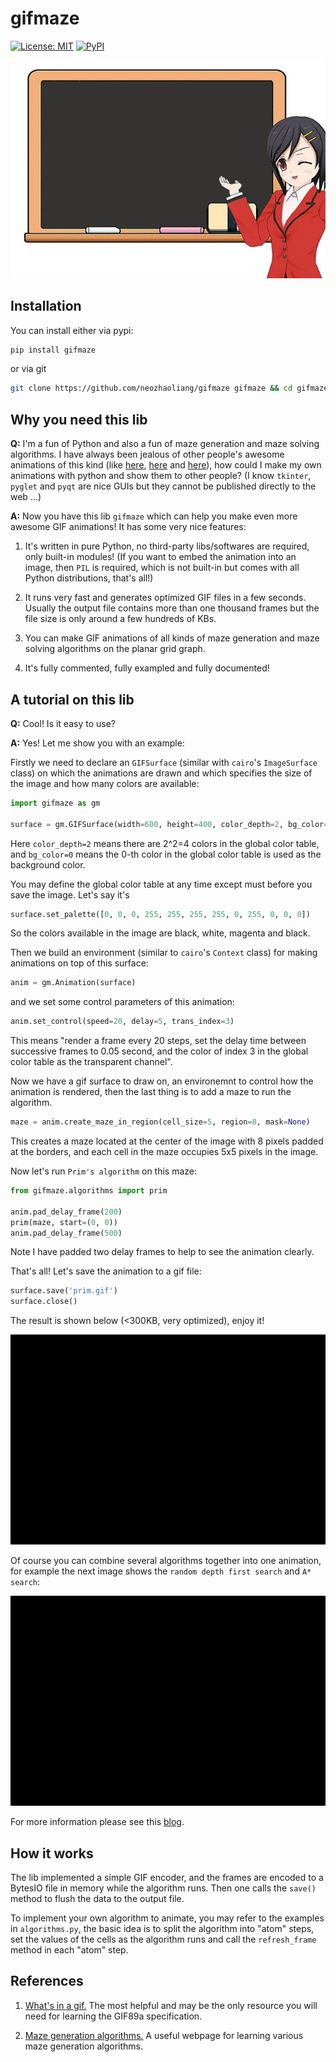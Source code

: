 # gifmaze

[![License: MIT](https://img.shields.io/badge/License-MIT-red.svg)](https://opensource.org/licenses/MIT) [![PyPI](https://img.shields.io/pypi/pyversions/Django.svg)]()

<p align="center"><img src="./img/logo.gif"></p>


## Installation

You can install either via pypi:

```bash
pip install gifmaze
```
or via git

```bash
git clone https://github.com/neozhaoliang/gifmaze gifmaze && cd gifmaze && python setup.py install
```

## Why you need this lib

**Q:** I'm a fun of Python and also a fun of maze generation and maze solving algorithms. I have always been jealous of other people's awesome animations of this kind (like [here](https://bl.ocks.org/mbostock/11357811), [here](https://bl.ocks.org/mbostock/c03ee31334ee89abad83) and [here](http://weblog.jamisbuck.org/2011/2/7/maze-generation-algorithm-recap)), how could I make my own animations with python and show them to other people? (I know `tkinter`, `pyglet` and `pyqt` are nice GUIs but they cannot be published directly to the web ...)

**A:** Now you have this lib `gifmaze` which can help you make even more awesome GIF animations! It has some very nice features:

1. It's written in pure Python, no third-party libs/softwares are required, only built-in modules! (If you want to embed the animation into an image, then `PIL` is required, which is not built-in but comes with all Python distributions, that's all!)

2. It runs very fast and generates optimized GIF files in a few seconds. Usually the output file contains more than one thousand frames but the file size is only around a few hundreds of KBs.

3. You can make GIF animations of all kinds of maze generation and maze solving algorithms on the planar grid graph. 

4. It's fully commented, fully exampled and fully documented!


## A tutorial on this lib


**Q:** Cool! Is it easy to use?

**A:** Yes! Let me show you with an example:

Firstly we need to declare an `GIFSurface` (similar with `cairo`'s `ImageSurface` class) on which the animations are drawn and which specifies the size of the image and how many colors are available:

``` python
import gifmaze as gm

surface = gm.GIFSurface(width=600, height=400, color_depth=2, bg_color=0)
```
Here `color_depth=2` means there are 2^2=4 colors in the global color table, and `bg_color=0` means the 0-th color in the global color table is used as the background color.

You may define the global color table at any time except must before you save the image. Let's say it's

``` python
surface.set_palette([0, 0, 0, 255, 255, 255, 255, 0, 255, 0, 0, 0])
```
So the colors available in the image are black, white, magenta and black.

Then we build an environment (similar to `cairo`'s `Context` class) for making animations on top of this surface:

``` python
anim = gm.Animation(surface)
```
and we set some control parameters of this animation:

``` python
anim.set_control(speed=20, delay=5, trans_index=3)
```
This means "render a frame every 20 steps, set the delay time between successive frames to 0.05 second, and the color of index 3 in the global color table as the transparent channel".

Now we have a gif surface to draw on, an environemnt to control how the animation is rendered, then the last thing is to add a maze to run the algorithm.

``` python
maze = anim.create_maze_in_region(cell_size=5, region=8, mask=None)
```
This creates a maze located at the center of the image with 8 pixels padded at the borders, and each cell in the maze occupies 5x5 pixels in the image.

Now let's run `Prim's algorithm` on this maze:

``` python
from gifmaze.algorithms import prim

anim.pad_delay_frame(200)
prim(maze, start=(0, 0))
anim.pad_delay_frame(500)
```
Note I have padded two delay frames to help to see the animation clearly.

That's all! Let's save the animation to a gif file:

``` python
surface.save('prim.gif')
surface.close()
```
The result is shown below (<300KB, very optimized), enjoy it!

<p align="center"><img src="./img/prim.gif"></p>

Of course you can combine several algorithms together into one animation, for example the next image shows the `random depth first search` and `A* search`:

<p align="center"><img src="./img/dfs_astar.gif"></p>

For more information please see this [blog](http://www.pywonderland.com/wilson/).


## How it works

The lib implemented a simple GIF encoder, and the frames are encoded to a BytesIO file in memory while the algorithm runs. Then one calls the `save()` method to flush the data to the output file.

To implement your own algorithm to animate, you may refer to the examples in `algorithms.py`, the basic idea is to split the algorithm into "atom" steps, set the values of the cells as the algorithm runs and call the `refresh_frame` method in each "atom" step.

## References

1. [What's in a gif.](http://www.matthewflickinger.com/lab/whatsinagif/bits_and_bytes.asp) The most helpful and may be the only resource you will need for learning the GIF89a specification.

2. [Maze generation algorithms.](http://weblog.jamisbuck.org/2011/2/7/maze-generation-algorithm-recap) A useful webpage for learning various maze generation algorithms. 



